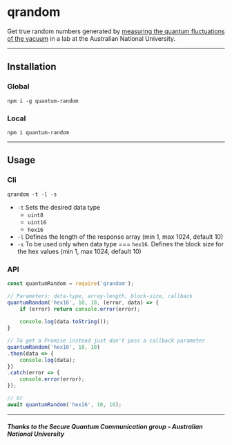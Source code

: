 # qrandom
Get true random numbers generated by [measuring the quantum fluctuations of the vacuum](http://qrng.anu.edu.au/) in a lab at the Australian National University.

___
## Installation
### Global
```
npm i -g quantum-random
```
### Local
```
npm i quantum-random
```
___
## Usage
### Cli
```
qrandom -t -l -s
```
- `-t` Sets the desired data type
  - `uint8`
  - `uint16 `
  - `hex16`
- `-l` Defines the length of the response array (min 1, max 1024, default 10)
- `-s` To be used only when data type === `hex16`. Defines the block size for the hex values (min 1, max 1024, default 10)

### API
```javascript
const quantumRandom = require('qrandom');

// Parameters: data-type, array-length, block-size, callback
quantumRandom('hex16', 10, 10, (error, data) => {
    if (error) return console.error(error);
    
    console.log(data.toString());
}

// To get a Promise instead just don't pass a callback parameter
quantumRandom('hex16', 10, 10)
.then(data => {
    console.log(data);
})
.catch(error => {
    console.error(error);
});

// Or
await quantumRandom('hex16', 10, 10);

```
___
##### Thanks to the Secure Quantum Communication group - Australian National University